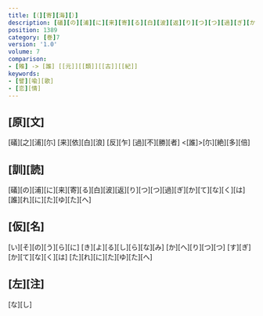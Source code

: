 ```yaml
---
title: [（][寄][海][）]
description: [礒][の][浦][に][来][寄][る][白][波][返][り][つ][つ][過][ぎ][か][て][な][く][は][誰][れ][に][た][ゆ][た][へ]
position: 1389
category: [巻]7
version: '1.0'
volume: 7
comparison:
- [雉] -> [誰] [[元]][[類]][[古]][[紀]]
keywords:
- [譬][喩][歌]
- [恋][情]
---
```


## [原][文]

[礒][之][浦][尓] [来][依][白][浪] [反][乍] [過][不][勝][者] <[誰]>[尓][絶][多][倍]

## [訓][読]

[礒][の][浦][に][来][寄][る][白][波][返][り][つ][つ][過][ぎ][か][て][な][く][は][誰][れ][に][た][ゆ][た][へ]

## [仮][名]

[い][そ][の][う][ら][に] [き][よ][る][し][ら][な][み] [か][へ][り][つ][つ] [す][ぎ][か][て][な][く][は] [た][れ][に][た][ゆ][た][へ]

## [左][注]

[な][し]
